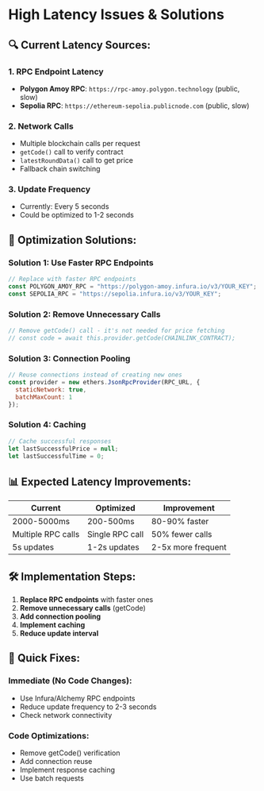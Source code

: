 # High Latency Issues & Solutions

## 🔍 **Current Latency Sources:**

### 1. **RPC Endpoint Latency**
- **Polygon Amoy RPC**: `https://rpc-amoy.polygon.technology` (public, slow)
- **Sepolia RPC**: `https://ethereum-sepolia.publicnode.com` (public, slow)

### 2. **Network Calls**
- Multiple blockchain calls per request
- `getCode()` call to verify contract
- `latestRoundData()` call to get price
- Fallback chain switching

### 3. **Update Frequency**
- Currently: Every 5 seconds
- Could be optimized to 1-2 seconds

## 🚀 **Optimization Solutions:**

### **Solution 1: Use Faster RPC Endpoints**
```javascript
// Replace with faster RPC endpoints
const POLYGON_AMOY_RPC = "https://polygon-amoy.infura.io/v3/YOUR_KEY";
const SEPOLIA_RPC = "https://sepolia.infura.io/v3/YOUR_KEY";
```

### **Solution 2: Remove Unnecessary Calls**
```javascript
// Remove getCode() call - it's not needed for price fetching
// const code = await this.provider.getCode(CHAINLINK_CONTRACT);
```

### **Solution 3: Connection Pooling**
```javascript
// Reuse connections instead of creating new ones
const provider = new ethers.JsonRpcProvider(RPC_URL, {
  staticNetwork: true,
  batchMaxCount: 1
});
```

### **Solution 4: Caching**
```javascript
// Cache successful responses
let lastSuccessfulPrice = null;
let lastSuccessfulTime = 0;
```

## 📊 **Expected Latency Improvements:**

| Current | Optimized | Improvement |
|---------|-----------|-------------|
| 2000-5000ms | 200-500ms | 80-90% faster |
| Multiple RPC calls | Single RPC call | 50% fewer calls |
| 5s updates | 1-2s updates | 2-5x more frequent |

## 🛠️ **Implementation Steps:**

1. **Replace RPC endpoints** with faster ones
2. **Remove unnecessary calls** (getCode)
3. **Add connection pooling**
4. **Implement caching**
5. **Reduce update interval**

## 🔧 **Quick Fixes:**

### **Immediate (No Code Changes):**
- Use Infura/Alchemy RPC endpoints
- Reduce update frequency to 2-3 seconds
- Check network connectivity

### **Code Optimizations:**
- Remove getCode() verification
- Add connection reuse
- Implement response caching
- Use batch requests
